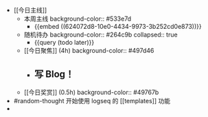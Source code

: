 - [[今日主线]]
	- 本周主线
	  background-color:: #533e7d
		- {{embed ((624072d8-10e0-4434-9973-3b252cd0e873))}}
	- 随机待办
	  background-color:: #264c9b
	  collapsed:: true
		- {{query (todo later)}}
	- [[今日聚焦]] (4h)
	  background-color:: #497d46
		- 写 Blog！
			-
	- [[今日奖赏]] (0.5h)
	  background-color:: #49767b
- #random-thought 开始使用 logseq 的 [[templates]] 功能
-